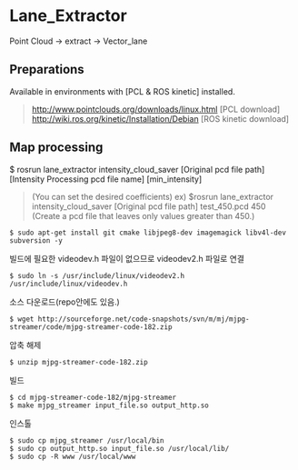 # Lane_Extractor
Point Cloud -> extract -> Vector_lane

## Preparations
Available in environments with [PCL & ROS kinetic] installed.

> <http://www.pointclouds.org/downloads/linux.html> [PCL download] \
> <http://wiki.ros.org/kinetic/Installation/Debian> [ROS kinetic download]

## Map processing

 $ rosrun lane_extractor intensity_cloud_saver [Original pcd file path] [Intensity Processing pcd file name] [min_intensity] 
 > (You can set the desired coefficients)
> ex) $rosrun lane_extractor intensity_cloud_saver [Original pcd file path] test_450.pcd 450  (Create a pcd file that leaves only values greater than 450.)

	$ sudo apt-get install git cmake libjpeg8-dev imagemagick libv4l-dev subversion -y

빌드에 필요한 videodev.h 파일이 없으므로 videodev2.h 파일로 연결

	$ sudo ln -s /usr/include/linux/videodev2.h /usr/include/linux/videodev.h

소스 다운로드(repo안에도 있음.)

	$ wget http://sourceforge.net/code-snapshots/svn/m/mj/mjpg-streamer/code/mjpg-streamer-code-182.zip

압축 해제

	$ unzip mjpg-streamer-code-182.zip

빌드

	$ cd mjpg-streamer-code-182/mjpg-streamer
	$ make mjpg_streamer input_file.so output_http.so

인스톨

	$ sudo cp mjpg_streamer /usr/local/bin
	$ sudo cp output_http.so input_file.so /usr/local/lib/
	$ sudo cp -R www /usr/local/www
